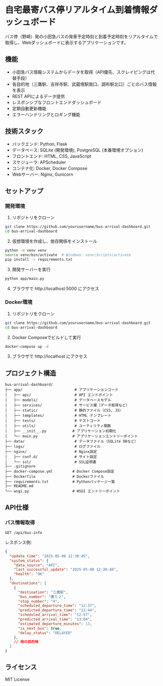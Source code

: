 # 自宅最寄バス停リアルタイム到着情報ダッシュボード

バス停（野崎）発の小田急バスの発車予定時刻と到着予定時刻をリアルタイムで取得し、Webダッシュボードに表示するアプリケーションです。

## 機能

- 小田急バス情報システムからデータを取得（API優先、スクレイピングは代替手段）
- 各目的地（三鷹駅、吉祥寺駅、武蔵境駅南口、調布駅北口）ごとのバス情報を表示
- REST APIによるデータ提供
- レスポンシブなフロントエンドダッシュボード
- 定期自動更新機能
- エラーハンドリングとロギング機能

## 技術スタック

- バックエンド: Python, Flask
- データベース: SQLite (開発環境), PostgreSQL (本番環境オプション)
- フロントエンド: HTML, CSS, JavaScript
- スケジューラ: APScheduler
- コンテナ化: Docker, Docker Compose
- Webサーバー: Nginx, Gunicorn

## セットアップ

### 開発環境

1. リポジトリをクローン
```bash
git clone https://github.com/yourusername/bus-arrival-dashboard.git
cd bus-arrival-dashboard
```

2. 仮想環境を作成し、依存関係をインストール
```bash
python -m venv venv
source venv/bin/activate  # Windows: venv\Scripts\activate
pip install -r requirements.txt
```

3. 開発サーバーを実行
```bash
python app/main.py
```

4. ブラウザで http://localhost:5000 にアクセス

### Docker環境

1. リポジトリをクローン
```bash
git clone https://github.com/yourusername/bus-arrival-dashboard.git
cd bus-arrival-dashboard
```

2. Docker Composeでビルドして実行
```bash
docker-compose up -d
```

3. ブラウザで http://localhost にアクセス

## プロジェクト構造

```
bus-arrival-dashboard/
├── app/                        # アプリケーションコード
│   ├── api/                    # API エンドポイント
│   ├── models/                 # データベースモデル
│   ├── services/               # サービス層（データ取得など）
│   ├── static/                 # 静的ファイル（CSS, JS）
│   ├── templates/              # HTML テンプレート
│   ├── tests/                  # テストコード
│   ├── utils/                  # ユーティリティ関数
│   ├── __init__.py            # アプリケーション初期化
│   └── main.py                # アプリケーションエントリーポイント
├── data/                       # データファイル（SQLite DBなど）
├── logs/                       # ログファイル
├── nginx/                      # Nginx設定
│   ├── conf.d/                 # サイト設定
│   └── ssl/                    # SSL証明書
├── .gitignore
├── docker-compose.yml         # Docker Compose設定
├── Dockerfile                 # Dockerファイル
├── requirements.txt           # Pythonパッケージ一覧
├── README.md
└── wsgi.py                    # WSGI エントリーポイント
```

## API仕様

### バス情報取得

```
GET /api/bus-info
```

レスポンス例:
```json
{
  "update_time": "2025-05-08 12:30:45",
  "system_status": {
    "data_source": "API",
    "last_successful_update": "2025-05-08 12:30:40",
    "health": "OK"
  },
  "destinations": [
    {
      "destination": "三鷹駅",
      "bus_number": "鷹５２",
      "stop_number": "4",
      "scheduled_departure_time": "12:37",
      "predicted_departure_time": "12:44",
      "scheduled_arrival_time": "12:57",
      "predicted_arrival_time": "13:04",
      "estimated_departure_minutes": 13,
      "is_next_bus": true,
      "delay_status": "DELAYED"
    },
    // 他の目的地
  ]
}
```

## ライセンス

MIT License